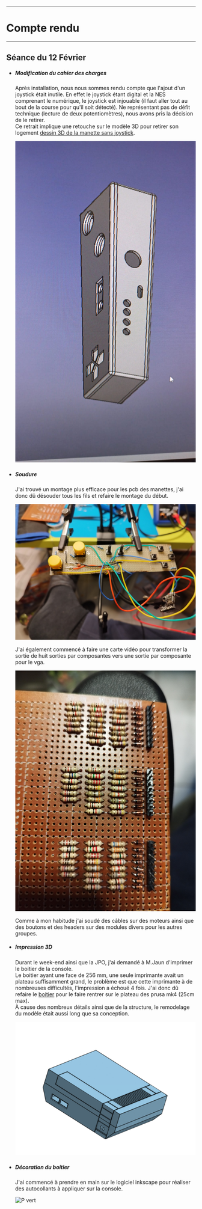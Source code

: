 *******************
# Compte rendu 
*******************
## Séance du 12 Février

- ##### Modification du cahier des charges
  Après installation, nous nous sommes rendu compte que l'ajout d'un joystick était inutile. En effet le joystick étant digital et la NES comprenant le numérique, le joystick est injouable (il faut aller tout au bout de la course pour qu'il soit détecté). Ne représentant pas de défit technique (lecture de deux potentiomètres), nous avons pris la décision de le retirer.  
  Ce retrait implique une retouche sur le modèle 3D pour retirer son logement [dessin 3D de la manette sans joystick](/boitier/manettev3.stl).
 
  ![Manette V3](/documentation/Images/Manette_V3.png)


- ##### Soudure
 
  J'ai trouvé un montage plus efficace pour les pcb des manettes, j'ai donc dû désouder tous les fils et refaire le montage du début.    

  ![PCB V2](/documentation/Images/pcbV2.png)

    J'ai également commencé à faire une carte vidéo pour transformer la sortie de huit sorties par composantes vers une sortie par composante pour le vga.
  
  ![PCB video](/documentation/Images/pcb_video.png)

  Comme à mon habitude j'ai soudé des câbles sur des moteurs ainsi que des boutons et des headers sur des modules divers pour les autres groupes.

- ##### Impression 3D
  Durant le week-end ainsi que la JPO, j'ai demandé à M.Jaun d'imprimer le boitier de la console.  
  Le boitier ayant une face de 256 mm, une seule imprimante avait un plateau suffisamment grand, le problème est que cette imprimante à de nombreuses difficultés, l'impression a échoué 4 fois. J'ai donc dû refaire le [boitier](/boitier/boitier_mini.stl) pour le faire rentrer sur le plateau des prusa mk4 (25cm max).  
  À cause des nombreux détails ainsi que de la structure, le remodelage du modèle était aussi long que sa conception.
  
  ![boitier 3D mini](/documentation/Images/boitier_3D_mini.png)

- ##### Décoration du boitier
  J'ai commencé à prendre en main sur le logiciel inkscape pour réaliser des autocollants à appliquer sur la console.
  
  ![P vert](/documentation/Images/Logo_polytech_vert.svg)
